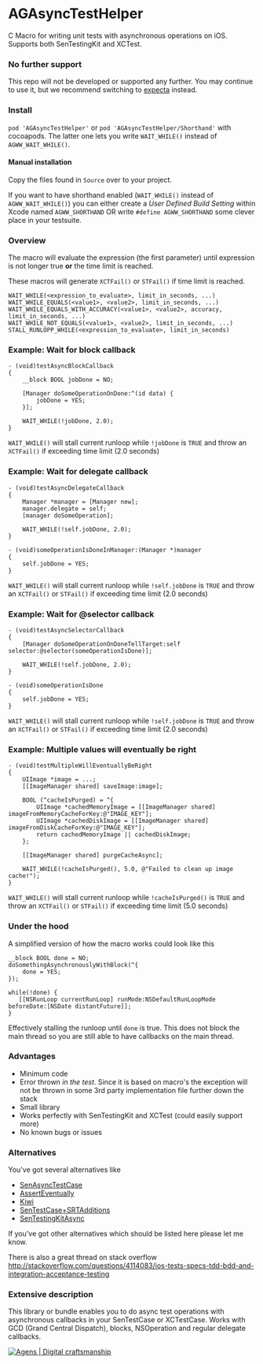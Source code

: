 # AGAsyncTestHelper

C Macro for writing unit tests with asynchronous operations on iOS. Supports both SenTestingKit and XCTest.

### No further support

This repo will not be developed or supported any further. You may continue to use it, but we recommend switching to [expecta](https://github.com/specta/expecta) instead.


### Install
   
`pod 'AGAsyncTestHelper'` or `pod 'AGAsyncTestHelper/Shorthand'` with cocoapods. The latter one lets you write `WAIT_WHILE()` instead of `AGWW_WAIT_WHILE()`.


#### Manual installation

Copy the files found in `Source` over to your project. 

If you want to have shorthand enabled (`WAIT_WHILE()` instead of `AGWW_WAIT_WHILE()`) you can either create a *User Defined Build Setting* within Xcode named `AGWW_SHORTHAND` OR write `#define AGWW_SHORTHAND` some clever place in your testsuite.


### Overview

The macro will evaluate the expression (the first parameter) until expression is not longer true **or** the time limit is reached.

These macros will generate `XCTFail()` or `STFail()` if time limit is reached.
     
    WAIT_WHILE(<expression_to_evaluate>, limit_in_seconds, ...)
    WAIT_WHILE_EQUALS(<value1>, <value2>, limit_in_seconds, ...)
    WAIT_WHILE_EQUALS_WITH_ACCURACY(<value1>, <value2>, accuracy, limit_in_seconds, ...)
    WAIT_WHILE_NOT_EQUALS(<value1>, <value2>, limit_in_seconds, ...)
    STALL_RUNLOPP_WHILE(<expression_to_evaluate>, limit_in_seconds)





### Example: Wait for block callback

```
- (void)testAsyncBlockCallback
{
    __block BOOL jobDone = NO;

    [Manager doSomeOperationOnDone:^(id data) {
        jobDone = YES; 
    }];

    WAIT_WHILE(!jobDone, 2.0);
}
```

`WAIT_WHILE()` will stall current runloop while `!jobDone` is `TRUE` and throw an `XCTFail()` if exceeding time limit (2.0 seconds)





### Example: Wait for delegate callback

```
- (void)testAsyncDelegateCallback
{
    Manager *manager = [Manager new];
    manager.delegate = self;
    [manager doSomeOperation];

    WAIT_WHILE(!self.jobDone, 2.0);
}

- (void)someOperationIsDoneInManager:(Manager *)manager
{
    self.jobDone = YES;
}
```
`WAIT_WHILE()` will stall current runloop while `!self.jobDone` is `TRUE` and throw an `XCTFail()` or `STFail()` if exceeding time limit (2.0 seconds)






### Example: Wait for @selector callback

```
- (void)testAsyncSelectorCallback
{
    [Manager doSomeOperationOnDoneTellTarget:self selector:@selector(someOperationIsDone)];

    WAIT_WHILE(!self.jobDone, 2.0);
}

- (void)someOperationIsDone
{
    self.jobDone = YES;
}
```

`WAIT_WHILE()` will stall current runloop while `!self.jobDone` is `TRUE` and throw an `XCTFail()` or `STFail()` if exceeding time limit (2.0 seconds)






### Example: Multiple values will eventually be right

```
- (void)testMultipleWillEventuallyBeRight
{
    UIImage *image = ...;
    [[ImageManager shared] saveImage:image];

    BOOL (^cacheIsPurged) = ^{
        UIImage *cachedMemoryImage = [[ImageManager shared] imageFromMemoryCacheForKey:@"IMAGE_KEY"];
        UIImage *cachedDiskImage = [[ImageManager shared] imageFromDiskCacheForKey:@"IMAGE_KEY"];
        return cachedMemoryImage || cachedDiskImage;
    };

    [[ImageManager shared] purgeCacheAsync];

    WAIT_WHILE(!cacheIsPurged(), 5.0, @"Failed to clean up image cache!");
}
```
`WAIT_WHILE()` will stall current runloop while `!cacheIsPurged()` is `TRUE` and throw an `XCTFail()` or `STFail()` if exceeding time limit (5.0 seconds)




### Under the hood

A simplified version of how the macro works could look like this

```
__block BOOL done = NO;
doSomethingAsynchronouslyWithBlock(^{
    done = YES;
});

while(!done) {
   [[NSRunLoop currentRunLoop] runMode:NSDefaultRunLoopMode beforeDate:[NSDate distantFuture]];
}
```

Effectively stalling the runloop until `done` is true. This does not block the main thread so you are still able to have callbacks on the main thread. 





### Advantages

- Minimum code
- Error thrown *in the test*. Since it is based on macro's the exception will not be thrown in some 3rd party implementation file further down the stack
- Small library
- Works perfectly with SenTestingKit and XCTest (could easily support more)
- No known bugs or issues




### Alternatives

You've got several alternatives like

- [SenAsyncTestCase](https://github.com/akisute/SenAsyncTestCase)
- [AssertEventually](https://gist.github.com/lukeredpath/506353/)
- [Kiwi](https://github.com/allending/Kiwi/wiki/Asynchronous-Testing)
- [SenTestCase+SRTAdditions](https://github.com/square/SocketRocket/blob/master/SRWebSocketTests/SenTestCase+SRTAdditions.h)
- [SenTestingKitAsync](https://github.com/nxtbgthng/SenTestingKitAsync)

If you've got other alternatives which should be listed here please let me know.

There is also a great thread on stack overflow http://stackoverflow.com/questions/4114083/ios-tests-specs-tdd-bdd-and-integration-acceptance-testing





### Extensive description

This library or bundle enables you to do async test operations with asynchronous callbacks in your SenTestCase or XCTestCase. Works with GCD (Grand Central Dispatch), blocks, NSOperation and regular delegate callbacks. 

[![Agens | Digital craftsmanship](http://static.agens.no/images/agens_logo_w_slogan_avenir_small.png)](http://agens.no/)
